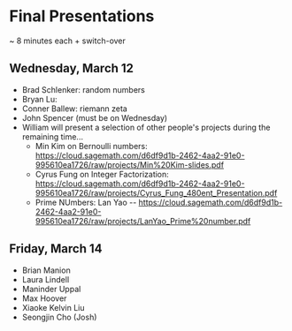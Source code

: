 # Final Presentations

~ 8 minutes each + switch-over



## Wednesday, March 12

- Brad Schlenker: random numbers
- Bryan Lu:
- Conner Ballew: riemann zeta
- John Spencer (must be on Wednesday)
- William will present a selection of other people's projects during the remaining time...
    - Min Kim on Bernoulli numbers: <https://cloud.sagemath.com/d6df9d1b-2462-4aa2-91e0-995610ea1726/raw/projects/Min%20Kim-slides.pdf>
    - Cyrus Fung on Integer Factorization: <https://cloud.sagemath.com/d6df9d1b-2462-4aa2-91e0-995610ea1726/raw/projects/Cyrus_Fung_480ent_Presentation.pdf>
    - Prime NUmbers: Lan Yao -- <https://cloud.sagemath.com/d6df9d1b-2462-4aa2-91e0-995610ea1726/raw/projects/LanYao_Prime%20number.pdf>

## Friday, March 14

- Brian Manion
- Laura Lindell
- Maninder Uppal
- Max Hoover
- Xiaoke Kelvin Liu
- Seongjin Cho (Josh)
